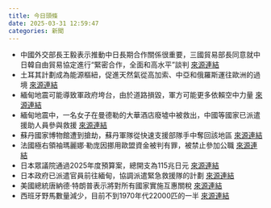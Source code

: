 ```yaml
---
title: 今日頭條
date: 2025-03-31 12:59:47
categories: 新聞            
---
```

- 中國外交部長王毅表示推動中日長期合作關係很重要，三國貿易部長同意就中日韓自由貿易協定進行“緊密合作，全面和高水平”談判 [來源連結](https://asiatimes.com/2025/03/trump-tariffs-re-energize-stalled-japan-korea-china-fta/)
- 土耳其計劃成為能源樞紐，促進天然氣從高加索、中亞和俄羅斯運往歐洲的過境 [來源連結](https://asiatimes.com/2025/03/turkey-holds-the-key-to-solving-multiple-global-crises/)
- 緬甸地震可能導致軍政府垮台，由於道路損毀，軍方可能更多依賴空中力量 [來源連結](https://asiatimes.com/2025/03/why-myanmars-earthquake-could-topple-its-military-regime/)
- 緬甸地震中，一名女子在曼德勒的大華酒店廢墟中被救出，中國等國家已派遣援助人員參與救援 [來源連結](https://www.theguardian.com/world/2025/mar/31/myanmar-earthquake-woman-rescued-alive-great-wall-hotel-mandalay)
- 蘇丹國家博物館遭到搶劫，蘇丹軍隊從快速支援部隊手中奪回該地區 [來源連結](https://www.theguardian.com/world/2025/mar/31/sudan-war-national-museum-khartoum-rsf-paramilitaries-looting-ancient-treasures-kush-nubia-pharoahs)
- 法國極右領袖瑪麗娜·勒庞因挪用歐盟資金被判有罪，被禁止參加公職 [來源連結](https://www.theguardian.com/world/2025/mar/31/marine-le-pen-barred-from-running-for-french-presidency-in-2027)
- 日本眾議院通過2025年度預算案，總開支為115兆日元 [來源連結](https://www.japantimes.co.jp/news/2025/03/31/japan/politics/japan-set-to-pass-budget/)
- 日本政府已派遣官員前往緬甸，協調派遣緊急救援隊的計劃 [來源連結](https://www.japantimes.co.jp/news/2025/03/31/japan/japan-sends-staff-to-myanmar-quake/)
- 美國總統唐納德·特朗普表示將對所有國家實施互惠關稅 [來源連結](https://www.thehindu.com/news/international/us-president-trump-says-reciprocal-tariffs-will-target-all-countries/article69395119.ece)
- 西班牙野馬數量減少，目前不到1970年代22000匹的一半 [來源連結](https://www.theguardian.com/environment/gallery/2025/mar/31/spains-wild-horses-in-peril-in-pictures)



